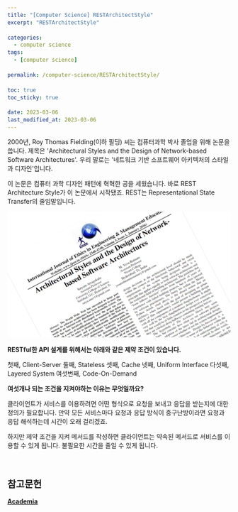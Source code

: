```yaml
---
title: "[Computer Science] RESTArchitectStyle"
excerpt: "RESTArchitectStyle"

categories:
  - computer science
tags:
  - [computer science]

permalink: /computer-science/RESTArchitectStyle/

toc: true
toc_sticky: true

date: 2023-03-06
last_modified_at: 2023-03-06
---
```


2000년, Roy Thomas Fielding(이하 필딩) 씨는 컴퓨터과학 박사 졸업을 위해 논문을 씁니다. 제목은 'Architectural Styles and the Design of Network-based Software Architectures'. 우리 말로는 '네트워크 기반 소프트웨어 아키텍처의 스타일과 디자인'입니다.

이 논문은 컴퓨터 과학 디자인 패턴에 혁혁한 공을 세웠습니다. 바로 REST Architecture Style가 이 논문에서 시작됐죠. REST는 Representational State Transfer의 줄임말입니다.

![RESTArchitectStyle](/assets/images/posts_img/RESTArchitectStyle.png)

**RESTful한 API 설계를 위해서는 아래와 같은 제약 조건이 있습니다.**

첫째, Client-Server
둘째, Stateless
셋째, Cache
넷째, Uniform Interface
다섯째, Layered System
여섯번째, Code-On-Demand

**여섯개나 되는 조건을 지켜야하는 이유는 무엇일까요?**

클라이언트가 서비스를 이용하려면 어떤 형식으로 요청을 보내고 응답을 받는지에 대한 정의가 필요합니다. 만약 모든 서비스마다 요청과 응답 방식이 중구난방이라면 요청과 응답 해석하는데 시간이 오래 걸리겠죠.

하지만 제약 조건을 지켜 메서드를 작성하면 클라이언트는 약속된 메서드로 서비스를 이용할 수 있게 됩니다. 불필요한 시간을 줄일 수 있게 됩니다.

<br>

## 참고문헌

[**Academia**](https://www.academia.edu/)
